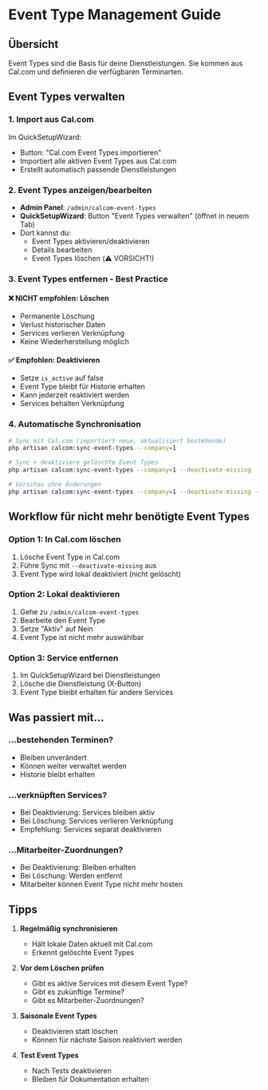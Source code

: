 # Event Type Management Guide

## Übersicht
Event Types sind die Basis für deine Dienstleistungen. Sie kommen aus Cal.com und definieren die verfügbaren Terminarten.

## Event Types verwalten

### 1. **Import aus Cal.com**
Im QuickSetupWizard:
- Button: "Cal.com Event Types importieren"
- Importiert alle aktiven Event Types aus Cal.com
- Erstellt automatisch passende Dienstleistungen

### 2. **Event Types anzeigen/bearbeiten**
- **Admin Panel**: `/admin/calcom-event-types`
- **QuickSetupWizard**: Button "Event Types verwalten" (öffnet in neuem Tab)
- Dort kannst du:
  - Event Types aktivieren/deaktivieren
  - Details bearbeiten
  - Event Types löschen (⚠️ VORSICHT!)

### 3. **Event Types entfernen - Best Practice**

#### ❌ **NICHT empfohlen: Löschen**
- Permanente Löschung
- Verlust historischer Daten
- Services verlieren Verknüpfung
- Keine Wiederherstellung möglich

#### ✅ **Empfohlen: Deaktivieren**
- Setze `is_active` auf false
- Event Type bleibt für Historie erhalten
- Kann jederzeit reaktiviert werden
- Services behalten Verknüpfung

### 4. **Automatische Synchronisation**

```bash
# Sync mit Cal.com (importiert neue, aktualisiert bestehende)
php artisan calcom:sync-event-types --company=1

# Sync + deaktiviere gelöschte Event Types
php artisan calcom:sync-event-types --company=1 --deactivate-missing

# Vorschau ohne Änderungen
php artisan calcom:sync-event-types --company=1 --deactivate-missing --dry-run
```

## Workflow für nicht mehr benötigte Event Types

### Option 1: In Cal.com löschen
1. Lösche Event Type in Cal.com
2. Führe Sync mit `--deactivate-missing` aus
3. Event Type wird lokal deaktiviert (nicht gelöscht)

### Option 2: Lokal deaktivieren
1. Gehe zu `/admin/calcom-event-types`
2. Bearbeite den Event Type
3. Setze "Aktiv" auf Nein
4. Event Type ist nicht mehr auswählbar

### Option 3: Service entfernen
1. Im QuickSetupWizard bei Dienstleistungen
2. Lösche die Dienstleistung (X-Button)
3. Event Type bleibt erhalten für andere Services

## Was passiert mit...

### **...bestehenden Terminen?**
- Bleiben unverändert
- Können weiter verwaltet werden
- Historie bleibt erhalten

### **...verknüpften Services?**
- Bei Deaktivierung: Services bleiben aktiv
- Bei Löschung: Services verlieren Verknüpfung
- Empfehlung: Services separat deaktivieren

### **...Mitarbeiter-Zuordnungen?**
- Bei Deaktivierung: Bleiben erhalten
- Bei Löschung: Werden entfernt
- Mitarbeiter können Event Type nicht mehr hosten

## Tipps

1. **Regelmäßig synchronisieren**
   - Hält lokale Daten aktuell mit Cal.com
   - Erkennt gelöschte Event Types

2. **Vor dem Löschen prüfen**
   - Gibt es aktive Services mit diesem Event Type?
   - Gibt es zukünftige Termine?
   - Gibt es Mitarbeiter-Zuordnungen?

3. **Saisonale Event Types**
   - Deaktivieren statt löschen
   - Können für nächste Saison reaktiviert werden

4. **Test Event Types**
   - Nach Tests deaktivieren
   - Bleiben für Dokumentation erhalten